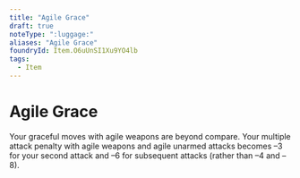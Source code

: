 ```yaml
---
title: "Agile Grace"
draft: true
noteType: ":luggage:"
aliases: "Agile Grace"
foundryId: Item.O6uUnSI1Xu9YO4lb
tags:
  - Item
---
```


# Agile Grace

Your graceful moves with agile weapons are beyond compare. Your multiple attack penalty with agile weapons and agile unarmed attacks becomes –3 for your second attack and –6 for subsequent attacks (rather than –4 and –8).
